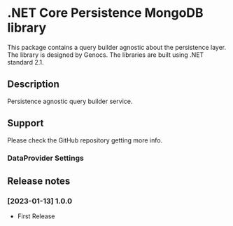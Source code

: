 # .NET Core Persistence MongoDB library

This package contains a query builder agnostic about the persistence layer. The library is designed by Genocs.
The libraries are built using .NET standard 2.1.

## Description

Persistence agnostic query builder service.


## Support

Please check the GitHub repository getting more info.


### DataProvider Settings


## Release notes

### [2023-01-13] 1.0.0
- First Release